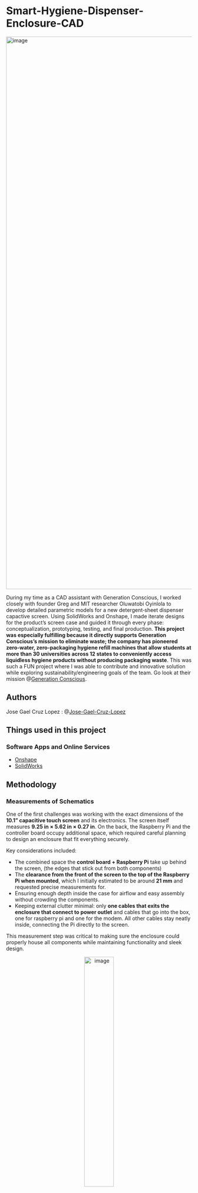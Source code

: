 # Smart-Hygiene-Dispenser-Enclosure-CAD

<img width="2000" height="1500" alt="image" src="https://github.com/user-attachments/assets/18209713-e99d-4695-922c-bb54b10e9bf1" />

During my time as a CAD assistant with Generation Conscious, I worked closely with founder Greg and MIT researcher Oluwatobi Oyinlola to develop detailed parametric models for a new detergent‑sheet dispenser capactive screen. Using SolidWorks and Onshape, I made iterate designs for the product’s screen case and guided it through every phase: conceptualization, prototyping, testing, and final production. **This project was especially fulfilling because it directly supports Generation Conscious’s mission to eliminate waste; the company has pioneered zero‑water, zero‑packaging hygiene refill machines that allow students at more than 30 universities across 12 states to conveniently access liquidless hygiene products without producing packaging waste**. This was such a FUN project where I was able to contribute and innovative solution while exploring sustainability/engineering goals of the team. Go look at their mission @[Generation Conscious](https://generationconscious.co/).

## Authors
Jose Gael Cruz Lopez : @[Jose-Gael-Cruz-Lopez](https://github.com/Jose-Gael-Cruz-Lopez)

## Things used in this project
### Software Apps and Online Services
-  [Onshape](https://www.onshape.com/en/)
-  [SolidWorks](https://www.solidworks.com/)

## Methodology

### Measurements of Schematics 
One of the first challenges was working with the exact dimensions of the **10.1” capacitive touch screen** and its electronics. The screen itself measures **9.25 in × 5.62 in × 0.27 in**. On the back, the Raspberry Pi and the controller board occupy additional space, which required careful planning to design an enclosure that fit everything securely.  

Key considerations included:  
- The combined space the **control board + Raspberry Pi** take up behind the screen, (the edges that stick out from both components)  
- The **clearance from the front of the screen to the top of the Raspberry Pi when mounted**, which I initially estimated to be around **21 mm** and requested precise measurements for.  
- Ensuring enough depth inside the case for airflow and easy assembly without crowding the components.  
- Keeping external clutter minimal: only **one cables that exits the enclosure that connect to power outlet** and cables that go into the box, one for raspberry pi and one for the modem. All other cables stay neatly inside, connecting the Pi directly to the screen.  

This measurement step was critical to making sure the enclosure could properly house all components while maintaining functionality and sleek design.

<p align="center">
  <img width="40%" alt="image" src="https://github.com/user-attachments/assets/a327afc9-4356-48da-a650-edd843530e05" />
</p>

<p align="center">
  <img width="30%" alt="image" src="https://github.com/user-attachments/assets/ac650b1c-278c-4ed9-9b53-4ddb60a44fb4" />
</p>

### Prototyping

After completing the initial dimensional analysis, I began developing a series of parametric CAD prototypes to visualize, refine, and test the enclosure geometry. Using Onshape for rapid iteration and SolidWorks for advanced part relations and assemblies, I explored several design variations focused on usability, manufacturability, and internal clearance.

#### Prototype A – Baseline Screen Enclosure
This was the first iteration, designed around the raw touchscreen and Raspberry Pi layout. The goal was to verify:

Accurate fit for the 10.1” screen and control board but there was not enough space for all the other components which meant that more depth needed to be added.

This version served mainly as a fit-check prototype to confirm dimensional accuracy and interface alignment.

<p align="center">
<img width="60%" height="500" alt="image" src="https://github.com/user-attachments/assets/dc01af6a-4302-49b2-84ac-8fa3e51d32ba" />
</p>
<p align="center">
<img width="60%" height="810" alt="image" src="https://github.com/user-attachments/assets/61ee3a2f-33ba-44da-be56-7826b539c9af" />
</p>

